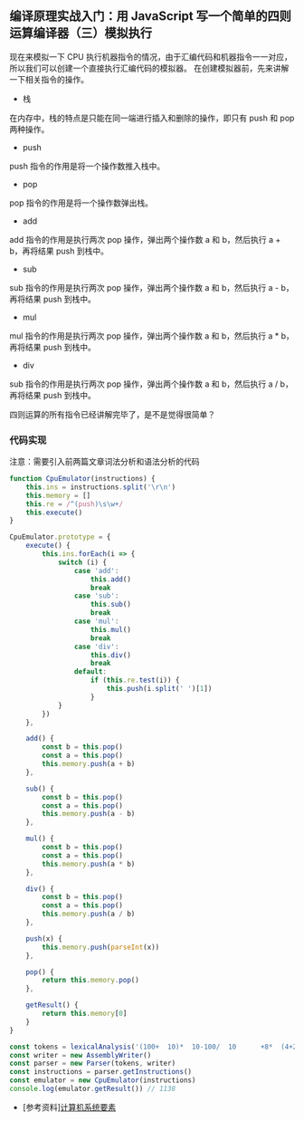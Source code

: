 ## 编译原理实战入门：用 JavaScript 写一个简单的四则运算编译器（三）模拟执行
现在来模拟一下 CPU 执行机器指令的情况，由于汇编代码和机器指令一一对应，所以我们可以创建一个直接执行汇编代码的模拟器。
在创建模拟器前，先来讲解一下相关指令的操作。
* 栈

在内存中，栈的特点是只能在同一端进行插入和删除的操作，即只有 push 和 pop 两种操作。

* push

push 指令的作用是将一个操作数推入栈中。

* pop

pop 指令的作用是将一个操作数弹出栈。

* add

add 指令的作用是执行两次 pop 操作，弹出两个操作数 a 和 b，然后执行 a + b，再将结果 push 到栈中。

* sub

sub 指令的作用是执行两次 pop 操作，弹出两个操作数 a 和 b，然后执行 a - b，再将结果 push 到栈中。

* mul

mul 指令的作用是执行两次 pop 操作，弹出两个操作数 a 和 b，然后执行 a * b，再将结果 push 到栈中。

* div

sub 指令的作用是执行两次 pop 操作，弹出两个操作数 a 和 b，然后执行 a / b，再将结果 push 到栈中。

四则运算的所有指令已经讲解完毕了，是不是觉得很简单？

### 代码实现
注意：需要引入前两篇文章词法分析和语法分析的代码
```js
function CpuEmulator(instructions) {
    this.ins = instructions.split('\r\n')
    this.memory = []
    this.re = /^(push)\s\w+/
    this.execute()
}

CpuEmulator.prototype = {
    execute() {
        this.ins.forEach(i => {
            switch (i) {
                case 'add':
                    this.add()
                    break
                case 'sub':
                    this.sub()
                    break
                case 'mul':
                    this.mul()
                    break
                case 'div':
                    this.div()
                    break                
                default:
                    if (this.re.test(i)) {
                        this.push(i.split(' ')[1])
                    }
            }
        })
    },

    add() {
        const b = this.pop()
        const a = this.pop()
        this.memory.push(a + b)
    },

    sub() {
        const b = this.pop()
        const a = this.pop()
        this.memory.push(a - b)
    },

    mul() {
        const b = this.pop()
        const a = this.pop()
        this.memory.push(a * b)
    },

    div() {
        const b = this.pop()
        const a = this.pop()
        this.memory.push(a / b)
    },

    push(x) {
        this.memory.push(parseInt(x))
    },

    pop() {
        return this.memory.pop()
    },

    getResult() {
        return this.memory[0]
    }
}

const tokens = lexicalAnalysis('(100+  10)*  10-100/  10      +8*  (4+2)')
const writer = new AssemblyWriter()
const parser = new Parser(tokens, writer)
const instructions = parser.getInstructions()
const emulator = new CpuEmulator(instructions)
console.log(emulator.getResult()) // 1138
```
* [参考资料][计算机系统要素](https://book.douban.com/subject/1998341/)
